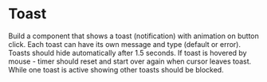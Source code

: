 # Toast

Build a component that shows a toast (notification) with animation on button click.
Each toast can have its own message and type (default or error).
Toasts should hide automatically after 1.5 seconds.
If toast is hovered by mouse - timer should reset and start over again when cursor leaves toast.
While one toast is active showing other toasts should be blocked.
